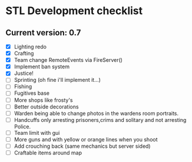 # STL Development checklist
## Current version: 0.7
- [x] Lighting redo
- [x] Crafting
- [x] Team change RemoteEvents via FireServer()
- [x] Implement ban system
- [x] Justice!
- [ ] Sprinting (oh fine i'll implement it...)
- [ ] Fishing
- [ ] Fugitives base
- [ ] More shops like frosty's
- [ ] Better outside decorations
- [ ] Warden being able to change photos in the wardens room portraits.
- [ ] Handcuffs only arresting prisoners,crims and solitary and not arresting Police.
- [ ] Team limit with gui
- [ ] More guns and with yellow or orange lines when you shoot
- [ ] Add crouching back (same mechanics but server sided)
- [ ] Craftable items around map
